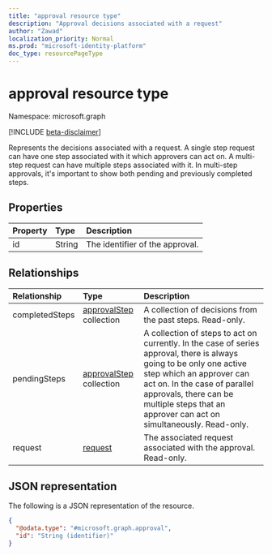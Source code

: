 ```yaml
---
title: "approval resource type"
description: "Approval decisions associated with a request"
author: "Zawad"
localization_priority: Normal
ms.prod: "microsoft-identity-platform"
doc_type: resourcePageType
---
```


# approval resource type

Namespace: microsoft.graph

[!INCLUDE [beta-disclaimer](../../includes/beta-disclaimer.md)]

Represents the decisions associated with a request. A single step request can have one step associated with it which approvers can act on. A multi-step request can have multiple steps associated with it. In multi-step approvals, it's important to show both pending and previously completed steps. 

## Properties
|Property|Type|Description|
|:---|:---|:---|
|id|String|The identifier of the approval. |

## Relationships
|Relationship|Type|Description|
|:---|:---|:---|
|completedSteps|[approvalStep](../resources/approvalstep.md) collection|A collection of decisions from the past steps. Read-only. |
|pendingSteps|[approvalStep](../resources/approvalstep.md) collection|A collection of steps to act on currently. In the case of series approval, there is always going to be only one active step which an approver can act on. In the case of parallel approvals, there can be multiple steps that an approver can act on simultaneously. Read-only. |
|request|[request](../resources/request.md)|The associated request associated with the approval. Read-only. |

## JSON representation
The following is a JSON representation of the resource.
<!-- {
  "blockType": "resource",
  "keyProperty": "id",
  "@odata.type": "microsoft.graph.approval",
  "baseType": "",
  "openType": false
}
-->
``` json
{
  "@odata.type": "#microsoft.graph.approval",
  "id": "String (identifier)"
}
```

